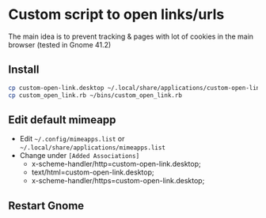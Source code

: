 # Custom script to open links/urls
The main idea is to prevent tracking & pages with lot of cookies in the main browser (tested in Gnome 41.2)

## Install
```bash
cp custom-open-link.desktop ~/.local/share/applications/custom-open-link.desktop
cp custom_open_link.rb ~/bins/custom_open_link.rb
```

## Edit default mimeapp
- Edit `~/.config/mimeapps.list` or `~/.local/share/applications/mimeapps.list`
- Change under `[Added Associations]`
  - x-scheme-handler/http=custom-open-link.desktop;
  - text/html=custom-open-link.desktop;
  - x-scheme-handler/https=custom-open-link.desktop;

## Restart Gnome
